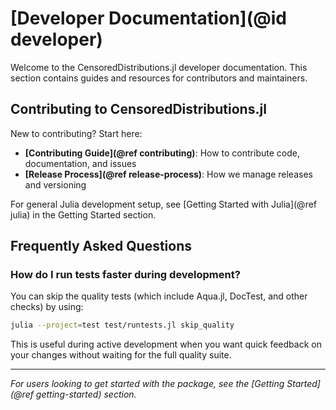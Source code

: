 # [Developer Documentation](@id developer)

Welcome to the CensoredDistributions.jl developer documentation.
This section contains guides and resources for contributors and maintainers.

## Contributing to CensoredDistributions.jl

New to contributing? Start here:

- **[Contributing Guide](@ref contributing)**: How to contribute code, documentation, and issues
- **[Release Process](@ref release-process)**: How we manage releases and versioning

For general Julia development setup, see [Getting Started with Julia](@ref julia) in the Getting Started section.

## Frequently Asked Questions

### How do I run tests faster during development?

You can skip the quality tests (which include Aqua.jl, DocTest, and other checks) by using:

```bash
julia --project=test test/runtests.jl skip_quality
```

This is useful during active development when you want quick feedback on your changes without waiting for the full quality suite.

---

*For users looking to get started with the package, see the [Getting Started](@ref getting-started) section.*

